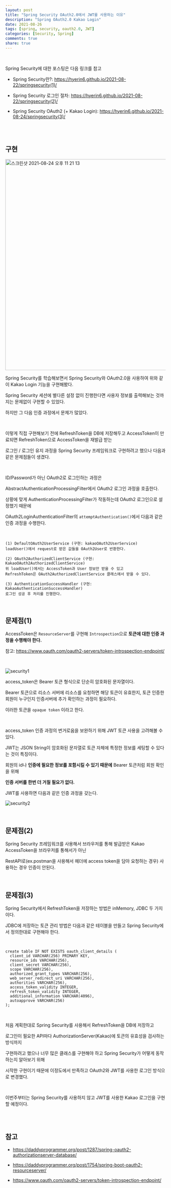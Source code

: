 ```yaml
---
layout: post
title: "Spring Security OAuth2.0에서 JWT를 사용하는 이유"
description: "Spring OAuth2.0 Kakao Login"
date: 2021-08-26
tags: [spring, security, oauth2.0, JWT]
categories: [Security, Spring]
comments: true
share: true
---
```



<br />



Spring Security에 대한 포스팅은 다음 링크를 참고

* Spring Security란?: <https://hyerin6.github.io/2021-08-22/springsecurity(1)/>

* Spring Security 로그인 절차: <https://hyerin6.github.io/2021-08-22/springsecurity(2)/>

* Spring Security OAuth2 (+ Kakao Login): <https://hyerin6.github.io/2021-08-24/springsecurity(3)/>



<br />
<br />




## 구현

<img width="661" alt="스크린샷 2021-08-24 오후 11 21 13" src="https://user-images.githubusercontent.com/33855307/130633816-e2e3e1a7-0f07-4c92-9657-895a63622688.png">

<br />



Spring Security를 학습해보면서 Spring Security와 OAuth2.0을 사용하여 위와 같이 Kakao Login 기능을 구현해봤다.

Spring Security 세션에 별다른 설정 없이 진행한다면 사용자 정보를 출력해보는 것까지는 문제없이 구현할 수 있었다.

하지만 그 다음 인증 과정에서 문제가 많았다.

<br />

이렇게 직접 구현해보기 전에 RefreshToken을 DB에 저장해두고 AccessToken이 만료되면 RefreshToken으로 AccessToken을 재발급 받는

로그인 / 로그인 유지 과정을 Spring Security 프레임워크로 구현하려고 했으나 다음과 같은 문제점들이 생겼다.


<br />

ID/Password가 아닌 OAuth2로 로그인하는 과정은

AbstractAuthenticationProcessingFilter에서 OAuth2 로그인 과정을 호출한다.

상황에 맞게 AuthenticationProcessingFilter가 작동하는데 OAuth2 로그인으로 설정했기 때문에

OAuth2LoginAuthenticationFilter의 `attemptAuthentication()`에서 다음과 같은 인증 과정을 수행한다.


<br />


```
(1) DefaultOAuth2UserService (구현: kakaoOAuth2UserService)
loadUser()에서 request로 받은 값들을 OAuth2User로 반환한다.

(2) OAuth2AuthorizedClientService (구현: KakaoOAuth2AuthorizedClientService)
위 loadUser()에서는 AccessToken과 User 정보만 받을 수 있고
RefreshToken은 OAuth2AuthorizedClientService 클래스에서 받을 수 있다.

(3) AuthenticationSuccessHandler (구현: KakaoAuthenticationSuccessHandler)
로그인 성공 후 처리를 진행한다.
```


<br />


## 문제점(1)
AccessToken은 `ResourceServer`를 구현해 `Introspection`으로 **토큰에 대한 인증 과정을 수행해야 한다.**

참고: <https://www.oauth.com/oauth2-servers/token-introspection-endpoint/>


<br />


![security1](https://user-images.githubusercontent.com/33855307/131086187-9dc4aff6-2559-43e8-8151-2e973f0368a6.jpeg)






access_token은 Bearer 토큰 형식으로 단순히 암호화된 문자열이다.

Bearer 토큰으로 리소스 서버에 리소스를 요청하면 해당 토큰이 유효한지, 토큰 인증한 회원이 누구인지 인증서버에 추가 확인하는 과정이 필요하다.

이러한 토큰을 `opaque token` 이라고 한다.




<br />



access_token 인증 과정의 번거로움을 보완하기 위해 JWT 토큰 사용을 고려해볼 수 있다.

JWT는 JSON String이 암호화된 문자열로 토큰 자체에 특정한 정보를 세팅할 수 있다는 것이 특징이다.

회원의 id나 **인증에 필요한 정보를 포함시킬 수 있기 때문에** Bearer 토큰처럼 회원 확인을 위해

**인증 서버를 한번 더 거칠 필요가 없다.**

JWT를 사용하면 다음과 같은 인증 과정을 갖는다.


![security2](https://user-images.githubusercontent.com/33855307/131086194-6e1bad4c-3c78-434f-a343-c1d701ca1264.jpeg)




<br />

## 문제점(2)
Spring Security 프레임워크를 사용해서 브라우저를 통해 발급받은 Kakao AccessToken을 브라우저를 통해서가 아닌

RestAPI로(ex.postman을 사용해서 헤더에 access token을 담아 요청하는 경우) 사용하는 경우 인증이 안된다.

<br />

## 문제점(3)
Spring Security에서 RefreshToken을 저장하는 방법은 inMemory, JDBC 두 가지이다.

JDBC에 저장하는 토큰 관리 방법은 다음과 같은 테이블을 만들고 Spring Security에서 정의한대로 구현해야 한다.


<br />

```
create table IF NOT EXISTS oauth_client_details (
  client_id VARCHAR(256) PRIMARY KEY,
  resource_ids VARCHAR(256),
  client_secret VARCHAR(256),
  scope VARCHAR(256),
  authorized_grant_types VARCHAR(256),
  web_server_redirect_uri VARCHAR(256),
  authorities VARCHAR(256),
  access_token_validity INTEGER,
  refresh_token_validity INTEGER,
  additional_information VARCHAR(4096),
  autoapprove VARCHAR(256)
);
```

<br />


처음 계획한대로 Spring Security를 사용해서 RefreshToken을 DB에 저장하고

로그인이 필요한 API마다 AuthorizationServer(Kakao)에 토큰의 유효성을 검사하는 방식까지

구현하려고 했으나 너무 많은 클래스를 구현해야 하고 Spring Security가 어떻게 동작하는지 알아보기 위해

시작한 구현이기 때문에 이정도에서 만족하고 OAuth2와 JWT를 사용한 로그인 방식으로 변경했다.

<br />


이번주부터는 Spring Security를 사용하지 않고 JWT를 사용한 Kakao 로그인을 구현할 예정이다.

<br />
<br />



## 참고
* <https://daddyprogrammer.org/post/1287/spring-oauth2-authorizationserver-database/>

* <https://daddyprogrammer.org/post/1754/spring-boot-oauth2-resourceserver/>

* <https://www.oauth.com/oauth2-servers/token-introspection-endpoint/>

<br />

